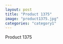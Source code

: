 ```yaml
---
layout: post
title: "Product 1375"
image: "product1375.jpg"
categories: "category1"
---
```

Product 1375
